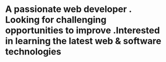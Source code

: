 <h1>
A passionate web developer . Looking for challenging
opportunities to improve .Interested in learning the
latest web & software technologies
</h1>
